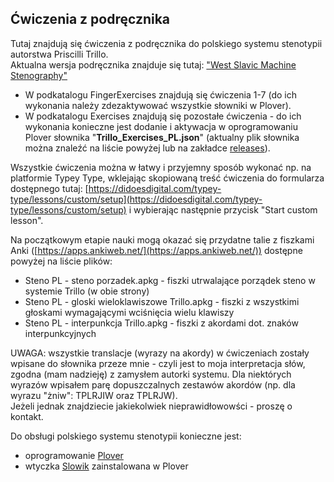 ## Ćwiczenia z podręcznika  

  Tutaj znajdują się ćwiczenia z podręcznika do polskiego systemu stenotypii autorstwa Priscilli Trillo.   
  Aktualna wersja podręcznika znajduje się tutaj: ["West Slavic Machine Stenography"](https://github.com/Plover-Trillo/WestSlavicStenography/releases)

    
  * W podkatalogu FingerExercises znajdują się ćwiczenia 1-7 (do ich wykonania należy zdezaktywować wszystkie słowniki w Plover).  
  * W podkatalogu Exercises znajdują się pozostałe ćwiczenia - do ich wykonania konieczne jest dodanie i aktywacja w oprogramowaniu Plover słownika "**Trillo_Exercises_PL.json**" (aktualny plik słownika można znaleźć na liście powyżej lub na zakładce [releases](https://github.com/Jamers303/Steno_PL/releases)).
  
Wszystkie ćwiczenia można w łatwy i przyjemny sposób wykonać np. na platformie Typey Type, wklejając skopiowaną treść ćwiczenia do formularza dostępnego tutaj:
[https://didoesdigital.com/typey-type/lessons/custom/setup](https://didoesdigital.com/typey-type/lessons/custom/setup) i wybierając następnie przycisk "Start custom lesson".  
  
Na początkowym etapie nauki mogą okazać się przydatne talie z fiszkami Anki ([https://apps.ankiweb.net/](https://apps.ankiweb.net/)) dostępne powyżej na liście plików:
* Steno PL - steno porzadek.apkg - fiszki utrwalające porządek steno w systemie Trillo (w obie strony)
* Steno PL - gloski wieloklawiszowe Trillo.apkg - fiszki z wszystkimi głoskami wymagającymi wciśnięcia wielu klawiszy
* Steno PL - interpunkcja Trillo.apkg - fiszki z akordami dot. znaków interpunkcyjnych

UWAGA: wszystkie translacje (wyrazy na akordy) w ćwiczeniach zostały wpisane do słownika przeze mnie - czyli jest to moja interpretacja słów, zgodna (mam nadzieję) z zamysłem autorki systemu. Dla niektórych wyrazów wpisałem parę dopuszczalnych zestawów akordów (np. dla wyrazu "żniw":	TPLRJIW oraz TPLRJW).  
Jeżeli jednak znajdziecie jakiekolwiek nieprawidłowowści - proszę o kontakt. 

  
Do obsługi polskiego systemu stenotypii konieczne jest:
* oprogramowanie [Plover](https://www.openstenoproject.org/plover/)
* wtyczka [Slowik](https://github.com/flamenco108/plover_polish_slowik) zainstalowana w Plover

  
